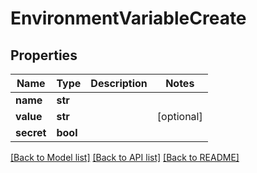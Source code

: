# EnvironmentVariableCreate

## Properties
Name | Type | Description | Notes
------------ | ------------- | ------------- | -------------
**name** | **str** |  | 
**value** | **str** |  | [optional] 
**secret** | **bool** |  | 

[[Back to Model list]](../README.md#documentation-for-models) [[Back to API list]](../README.md#documentation-for-api-endpoints) [[Back to README]](../README.md)


